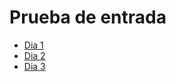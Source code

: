 # Prueba de entrada 
- [Dia 1](Evidencia/EvidenciaDia1.md)
- [Dia 2](Evidencia/EvidenciaDia2.md)
- [Dia 3](Evidencia/EvidenciaDia3.md)
